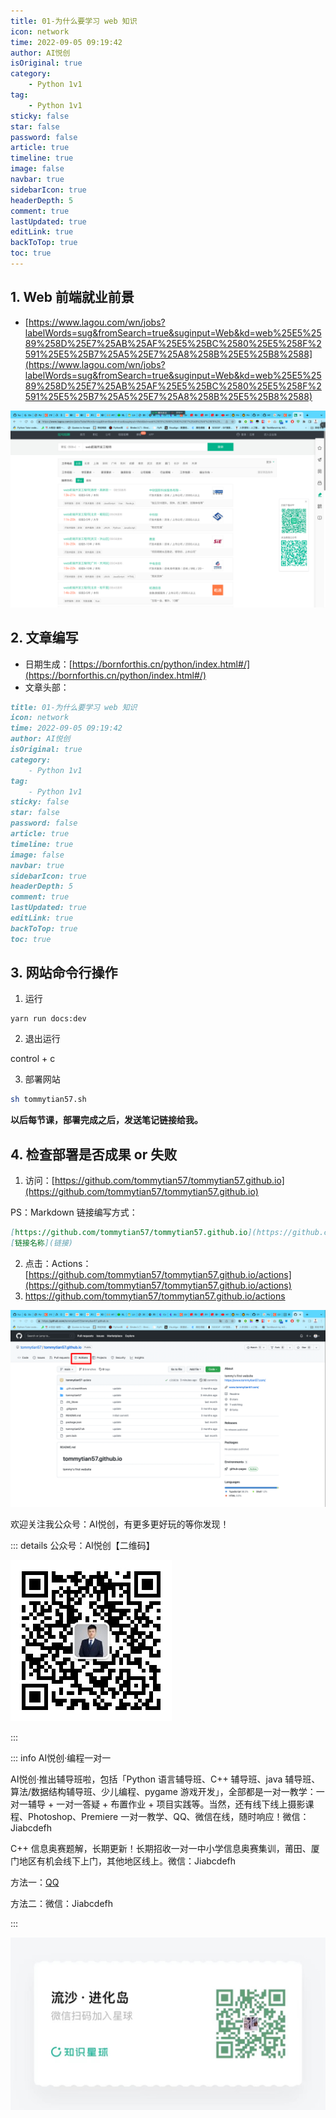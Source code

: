 ```yaml
---
title: 01-为什么要学习 web 知识
icon: network
time: 2022-09-05 09:19:42
author: AI悦创
isOriginal: true
category: 
    - Python 1v1
tag:
    - Python 1v1
sticky: false
star: false
password: false
article: true
timeline: true
image: false
navbar: true
sidebarIcon: true
headerDepth: 5
comment: true
lastUpdated: true
editLink: true
backToTop: true
toc: true
---
```


## 1. Web 前端就业前景

- [https://www.lagou.com/wn/jobs?labelWords=sug&fromSearch=true&suginput=Web&kd=web%25E5%2589%258D%25E7%25AB%25AF%25E5%25BC%2580%25E5%258F%2591%25E5%25B7%25A5%25E7%25A8%258B%25E5%25B8%2588](https://www.lagou.com/wn/jobs?labelWords=sug&fromSearch=true&suginput=Web&kd=web%25E5%2589%258D%25E7%25AB%25AF%25E5%25BC%2580%25E5%258F%2591%25E5%25B7%25A5%25E7%25A8%258B%25E5%25B8%2588)

![image-20220905092426030](./01.assets/image-20220905092426030.png)

## 2. 文章编写

- 日期生成：[https://bornforthis.cn/python/index.html#/](https://bornforthis.cn/python/index.html#/)
- 文章头部：

```markdown
title: 01-为什么要学习 web 知识
icon: network
time: 2022-09-05 09:19:42
author: AI悦创
isOriginal: true
category: 
    - Python 1v1
tag:
    - Python 1v1
sticky: false
star: false
password: false
article: true
timeline: true
image: false
navbar: true
sidebarIcon: true
headerDepth: 5
comment: true
lastUpdated: true
editLink: true
backToTop: true
toc: true
```

## 3. 网站命令行操作

1. 运行

```yarn
yarn run docs:dev
```

2. 退出运行

control + c

3. 部署网站

```sh
sh tommytian57.sh
```

**以后每节课，部署完成之后，发送笔记链接给我。**

## 4. 检查部署是否成果 or 失败

1. 访问：[https://github.com/tommytian57/tommytian57.github.io](https://github.com/tommytian57/tommytian57.github.io)

PS：Markdown 链接编写方式：

```markdown
[https://github.com/tommytian57/tommytian57.github.io](https://github.com/tommytian57/tommytian57.github.io)
[链接名称](链接)
```

2. 点击：Actions：[https://github.com/tommytian57/tommytian57.github.io/actions](https://github.com/tommytian57/tommytian57.github.io/actions)
3. https://github.com/tommytian57/tommytian57.github.io/actions

![image-20220905093952132](./01.assets/image-20220905093952132.png)



欢迎关注我公众号：AI悦创，有更多更好玩的等你发现！

::: details 公众号：AI悦创【二维码】

![](/gzh.jpg)

:::

::: info AI悦创·编程一对一

AI悦创·推出辅导班啦，包括「Python 语言辅导班、C++ 辅导班、java 辅导班、算法/数据结构辅导班、少儿编程、pygame 游戏开发」，全部都是一对一教学：一对一辅导 + 一对一答疑 + 布置作业 + 项目实践等。当然，还有线下线上摄影课程、Photoshop、Premiere 一对一教学、QQ、微信在线，随时响应！微信：Jiabcdefh

C++ 信息奥赛题解，长期更新！长期招收一对一中小学信息奥赛集训，莆田、厦门地区有机会线下上门，其他地区线上。微信：Jiabcdefh

方法一：[QQ](http://wpa.qq.com/msgrd?v=3&uin=1432803776&site=qq&menu=yes)

方法二：微信：Jiabcdefh

:::

![](/zsxq.jpg)



